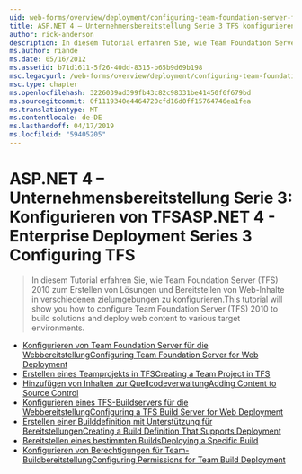 ```yaml
---
uid: web-forms/overview/deployment/configuring-team-foundation-server-for-web-deployment/index
title: ASP.NET 4 – Unternehmensbereitstellung Serie 3 TFS konfigurieren | Microsoft-Dokumentation
author: rick-anderson
description: In diesem Tutorial erfahren Sie, wie Team Foundation Server (TFS) 2010 zum Erstellen von Lösungen und Bereitstellen von Web-Inhalte in verschiedenen zielumgebungen zu konfigurieren.
ms.author: riande
ms.date: 05/16/2012
ms.assetid: b71d1611-5f26-40dd-8315-b65b9d69b198
msc.legacyurl: /web-forms/overview/deployment/configuring-team-foundation-server-for-web-deployment
msc.type: chapter
ms.openlocfilehash: 3226039ad399fb43c82c98331be41450f6f679bd
ms.sourcegitcommit: 0f1119340e4464720cfd16d0ff15764746ea1fea
ms.translationtype: MT
ms.contentlocale: de-DE
ms.lasthandoff: 04/17/2019
ms.locfileid: "59405205"
---
```

# <a name="aspnet-4---enterprise-deployment-series-3-configuring-tfs"></a><span data-ttu-id="56c22-103">ASP.NET 4 – Unternehmensbereitstellung Serie 3: Konfigurieren von TFS</span><span class="sxs-lookup"><span data-stu-id="56c22-103">ASP.NET 4 - Enterprise Deployment Series 3 Configuring TFS</span></span>

> <span data-ttu-id="56c22-104">In diesem Tutorial erfahren Sie, wie Team Foundation Server (TFS) 2010 zum Erstellen von Lösungen und Bereitstellen von Web-Inhalte in verschiedenen zielumgebungen zu konfigurieren.</span><span class="sxs-lookup"><span data-stu-id="56c22-104">This tutorial will show you how to configure Team Foundation Server (TFS) 2010 to build solutions and deploy web content to various target environments.</span></span>


- [<span data-ttu-id="56c22-105">Konfigurieren von Team Foundation Server für die Webbereitstellung</span><span class="sxs-lookup"><span data-stu-id="56c22-105">Configuring Team Foundation Server for Web Deployment</span></span>](configuring-team-foundation-server-for-web-deployment.md)
- [<span data-ttu-id="56c22-106">Erstellen eines Teamprojekts in TFS</span><span class="sxs-lookup"><span data-stu-id="56c22-106">Creating a Team Project in TFS</span></span>](creating-a-team-project-in-tfs.md)
- [<span data-ttu-id="56c22-107">Hinzufügen von Inhalten zur Quellcodeverwaltung</span><span class="sxs-lookup"><span data-stu-id="56c22-107">Adding Content to Source Control</span></span>](adding-content-to-source-control.md)
- [<span data-ttu-id="56c22-108">Konfigurieren eines TFS-Buildservers für die Webbereitstellung</span><span class="sxs-lookup"><span data-stu-id="56c22-108">Configuring a TFS Build Server for Web Deployment</span></span>](configuring-a-tfs-build-server-for-web-deployment.md)
- [<span data-ttu-id="56c22-109">Erstellen einer Builddefinition mit Unterstützung für Bereitstellungen</span><span class="sxs-lookup"><span data-stu-id="56c22-109">Creating a Build Definition That Supports Deployment</span></span>](creating-a-build-definition-that-supports-deployment.md)
- [<span data-ttu-id="56c22-110">Bereitstellen eines bestimmten Builds</span><span class="sxs-lookup"><span data-stu-id="56c22-110">Deploying a Specific Build</span></span>](deploying-a-specific-build.md)
- [<span data-ttu-id="56c22-111">Konfigurieren von Berechtigungen für Team-Buildbereitstellung</span><span class="sxs-lookup"><span data-stu-id="56c22-111">Configuring Permissions for Team Build Deployment</span></span>](configuring-permissions-for-team-build-deployment.md)
